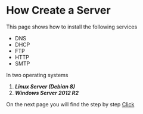 # How Create a Server

This page shows how to install the following services

- DNS
- DHCP
- FTP 
- HTTP  
- SMTP 

 In two operating systems

 
1. ***Linux Server (Debian 8)***
2. ***Windows Server 2012 R2***

On the next page you will find the step by step [Click](https://johamsmc.github.io/HowCreateServer/)
